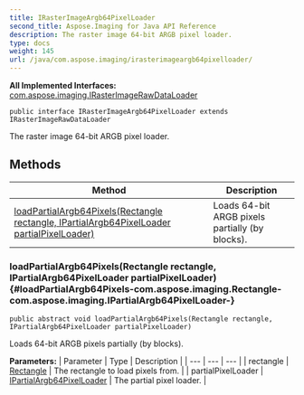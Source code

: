 ```yaml
---
title: IRasterImageArgb64PixelLoader
second_title: Aspose.Imaging for Java API Reference
description: The raster image 64-bit ARGB pixel loader.
type: docs
weight: 145
url: /java/com.aspose.imaging/irasterimageargb64pixelloader/
---
```

**All Implemented Interfaces:**
[com.aspose.imaging.IRasterImageRawDataLoader](../../com.aspose.imaging/irasterimagerawdataloader)
```
public interface IRasterImageArgb64PixelLoader extends IRasterImageRawDataLoader
```

The raster image 64-bit ARGB pixel loader.
## Methods

| Method | Description |
| --- | --- |
| [loadPartialArgb64Pixels(Rectangle rectangle, IPartialArgb64PixelLoader partialPixelLoader)](#loadPartialArgb64Pixels-com.aspose.imaging.Rectangle-com.aspose.imaging.IPartialArgb64PixelLoader-) | Loads 64-bit ARGB pixels partially (by blocks). |
### loadPartialArgb64Pixels(Rectangle rectangle, IPartialArgb64PixelLoader partialPixelLoader) {#loadPartialArgb64Pixels-com.aspose.imaging.Rectangle-com.aspose.imaging.IPartialArgb64PixelLoader-}
```
public abstract void loadPartialArgb64Pixels(Rectangle rectangle, IPartialArgb64PixelLoader partialPixelLoader)
```


Loads 64-bit ARGB pixels partially (by blocks).

**Parameters:**
| Parameter | Type | Description |
| --- | --- | --- |
| rectangle | [Rectangle](../../com.aspose.imaging/rectangle) | The rectangle to load pixels from. |
| partialPixelLoader | [IPartialArgb64PixelLoader](../../com.aspose.imaging/ipartialargb64pixelloader) | The partial pixel loader. |

